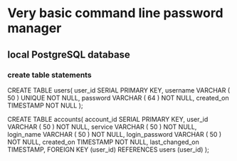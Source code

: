 # Very basic command line password manager

## local PostgreSQL database
### create table statements
 CREATE TABLE users(
   user_id SERIAL PRIMARY KEY,
   username VARCHAR ( 50 ) UNIQUE NOT NULL,
   password VARCHAR ( 64 ) NOT NULL,
   created_on TIMESTAMP NOT NULL
 );

 CREATE TABLE accounts(
   account_id SERIAL PRIMARY KEY,
   user_id VARCHAR ( 50 ) NOT NULL,
   service VARCHAR ( 50 ) NOT NULL,
   login_name VARCHAR ( 50 ) NOT NULL,
   login_password VARCHAR ( 50 ) NOT NULL,
   created_on TIMESTAMP NOT NULL,
   last_changed_on TIMESTAMP,
   FOREIGN KEY (user_id)
   REFERENCES users (user_id)
 );
